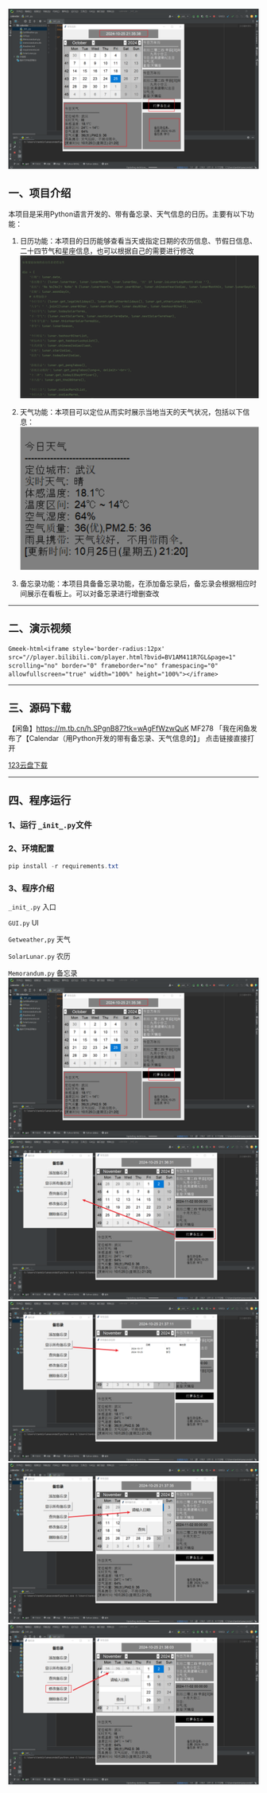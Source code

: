 ![image.png](https://raw.githubusercontent.com/tanyunhao/picture/master/picture/20241025213618.png)
## 一、项目介绍
本项目是采用Python语言开发的、带有备忘录、天气信息的日历。主要有以下功能：
1. 日历功能：本项目的日历能够查看当天或指定日期的农历信息、节假日信息、二十四节气和星座信息，也可以根据自己的需要进行修改
   ![image.png](https://raw.githubusercontent.com/tanyunhao/picture/master/picture/20241025214208.png)

2. 天气功能：本项目可以定位从而实时展示当地当天的天气状况，包括以下信息：
   ![image.png](https://raw.githubusercontent.com/tanyunhao/picture/master/picture/20241025214016.png)

3. 备忘录功能：本项目具备备忘录功能，在添加备忘录后，备忘录会根据相应时间展示在看板上。可以对备忘录进行增删查改

---
## 二、演示视频

`Gmeek-html<iframe style='border-radius:12px' src="//player.bilibili.com/player.html?bvid=BV1AM411R7GL&page=1" scrolling="no" border="0" frameborder="no" framespacing="0" allowfullscreen="true" width="100%" height="100%"></iframe>`

---
## 三、源码下载

【闲鱼】https://m.tb.cn/h.SPgnB87?tk=wAgFfWzwQuK MF278 「我在闲鱼发布了【Calendar（用Python开发的带有备忘录、天气信息的】」
点击链接直接打开

[123云盘下载](https://www.123865.com/ps/WlFzVv-mOrph)

---
## 四、程序运行

### 1、运行 `_init_.py`文件

### 2、环境配置

```powershell
pip install -r requirements.txt
```

###  3、程序介绍

`_init_.py` 入口

`GUI.py` UI

`Getweather,py` 天气

`SolarLunar.py` 农历

`Memorandum.py` 备忘录
![image.png](https://raw.githubusercontent.com/tanyunhao/picture/master/picture/20241025213618.png)
![image.png](https://raw.githubusercontent.com/tanyunhao/picture/master/picture/20241025213655.png)
![image.png](https://raw.githubusercontent.com/tanyunhao/picture/master/picture/20241025213723.png)
![image.png](https://raw.githubusercontent.com/tanyunhao/picture/master/picture/20241025213748.png)
![image.png](https://raw.githubusercontent.com/tanyunhao/picture/master/picture/20241025213820.png)
